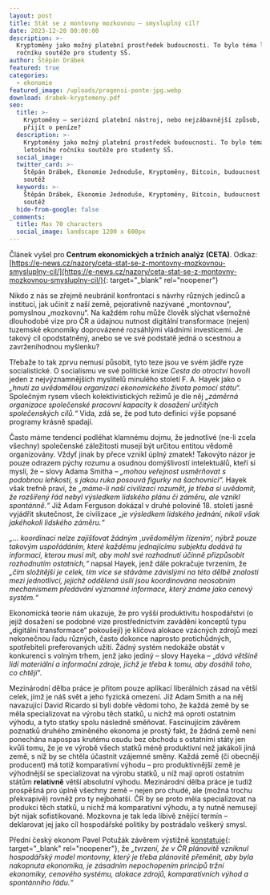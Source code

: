 ```yaml
---
layout: post
title: Stát se z montovny mozkovnou – smysluplný cíl?
date: 2023-12-20 00:00:00
description: >-
  Kryptoměny jako možný platební prostředek budoucnosti. To bylo téma letošního
  ročníku soutěže pro studenty SŠ.
author: Štěpán Drábek
featured: true
categories:
  - ekonomie
featured_image: /uploads/pragensi-ponte-jpg.webp
download: drabek-kryptomeny.pdf
seo:
  title: >-
    Kryptoměny – seriózní platební nástroj, nebo nejzábavnější způsob, jak
    přijít o peníze?
  description: >-
    Kryptoměny jako možný platební prostředek budoucnosti. To bylo téma
    letošního ročníku soutěže pro studenty SŠ.
  social_image:
  twitter_card: >-
    Štěpán Drábek, Ekonomie Jednoduše, Kryptoměny, Bitcoin, budoucnost peněz,
    soutěž
  keywords: >-
    Štěpán Drábek, Ekonomie Jednoduše, Kryptoměny, Bitcoin, budoucnost peněz,
    soutěž
  hide-from-google: false
_comments:
  title: Max 70 characters
  social_image: landscape 1200 x 600px
---
```

Článek vyšel pro&nbsp;**Centrum ekonomických a tržních analýz (CETA)**. Odkaz: [https://e-news.cz/nazory/ceta-stat-se-z-montovny-mozkovnou-smysluplny-cil/](https://e-news.cz/nazory/ceta-stat-se-z-montovny-mozkovnou-smysluplny-cil/){: target="_blank" rel="noopener"}



Nikdo z nás se zřejmě neubránil konfrontaci s návrhy různých jedinců a institucí, jak učinit z naší země, pejorativně nazývané „montovnou“, pomyslnou „mozkovnu“. Na každém rohu může člověk slýchat všemožné dlouhodobé vize pro ČR a údajnou nutnost digitální transformace (nejen) tuzemské ekonomiky doprovázené rozsáhlými vládními investicemi. Je takový cíl opodstatněný, anebo se ve své podstatě jedná o scestnou a zavrženíhodnou myšlenku?



Třebaže to tak zprvu nemusí působit, tyto teze jsou ve svém jádře ryze socialistické. O socialismu ve své politické knize *Cesta do otroctví* hovoří jeden z nejvýznamnějších myslitelů minulého století F. A. Hayek jako o *„hnutí za uvědomělou organizaci ekonomického života pomocí státu“.* Společným rysem všech kolektivistických režimů je dle něj *„záměrná organizace společenské pracovní kapacity k dosažení určitých společenských cílů.“* Vida, zdá se, že pod tuto definici výše popsané programy krásně spadají.



Často máme tendenci podléhat klamnému dojmu, že jednotlivé (ne-li zcela všechny) společenské záležitosti musejí být určitou entitou vědomě organizovány. Vždyť jinak by přece vznikl úplný zmatek! Takovýto názor je pouze odrazem pýchy rozumu a osudnou domýšlivostí intelektuálů, kteří si myslí, že – slovy Adama Smitha – *„mohou veřejnost usměrňovat s podobnou lehkostí, s jakou ruka posouvá figurky na šachovnici“.* Hayek však trefně praví, že *„máme-li naší civilizaci rozumět, je třeba si uvědomit, že rozšířený řád nebyl výsledkem lidského plánu či záměru, ale vznikl spontánně.“* Již Adam Ferguson dokázal v druhé polovině 18. století jasně vyjádřit skutečnost, že civilizace *„je výsledkem lidského jednání, nikoli však jakéhokoli lidského záměru.“*



*„... koordinaci nelze zajišťovat žádným ‚uvědomělým řízením‘, nýbrž pouze takovým uspořádáním, které každému jednajícímu subjektu dodává tu informaci, kterou musí mít, aby mohl své rozhodnutí účinně přizpůsobit rozhodnutím ostatních,“* napsal Hayek, jenž dále pokračuje tvrzením, že *„čím složitější je celek, tím více se stáváme závislými na této dělbě znalostí mezi jednotlivci, jejichž oddělená úsilí jsou koordinována neosobním mechanismem předávání významné informace, který známe jako cenový systém.“*



Ekonomická teorie nám ukazuje, že pro vyšší produktivitu hospodářství (o jejíž dosažení se podobné vize prostřednictvím zavádění konceptů typu „digitální transformace“ pokoušejí) je klíčová alokace vzácných zdrojů mezi nekonečnou řadu různých, často dokonce naprosto protichůdných, spotřebiteli preferovaných užití. Žádný systém nedokáže obstát v konkurenci s volným trhem, jenž jako jediný – slovy Hayeka – „*dává většině lidí materiální a informační zdroje, jichž je třeba k tomu, aby dosáhli toho, co chtějí*“.



Mezinárodní dělba práce je přitom pouze aplikací liberálních zásad na větší celek, jímž je náš svět a jeho fyzická omezení. Již Adam Smith a na něj navazující David Ricardo si byli dobře vědomi toho, že každá země by se měla specializovat na výrobu těch statků, u nichž má oproti ostatním výhodu, a tyto statky spolu následně směňovat. Fascinujícím závěrem poznatků druhého zmíněného ekonoma je prostý fakt, že žádná země není ponechána napospas krutému osudu bez obchodu s ostatními státy jen kvůli tomu, že je ve výrobě všech statků méně produktivní než jakákoli jiná země, s níž by se chtěla účastnit vzájemné směny. Každá země (či obecněji producent) má totiž komparativní výhodu – pro produktivnější země je výhodnější se specializovat na výrobu statků, u níž mají oproti ostatním státům **relativně** větší absolutní výhodu. Mezinárodní dělba práce je tudíž prospěšná pro úplně všechny země – nejen pro chudé, ale (možná trochu překvapivě) rovněž pro ty nejbohatší. ČR by se proto měla specializovat na produkci těch statků, u nichž má komparativní výhodu, a ty nutně nemusejí být nijak sofistikované. Mozkovna je tak leda líbivě znějící termín – deklarovat jej jako cíl hospodářské politiky by postrádalo veškerý smysl.



Přední český ekonom Pavel Potužák závěrem výstižně [konstatuje](https://twitter.com/PavelPotuzak/status/1701147825419984954){: target="_blank" rel="noopener"}, že *„tvrzení, že v ČR plánovitě vzniknul hospodářský model montovny, který je třeba plánovitě přeměnit, aby byla nakopnuta ekonomika, je zásadním nepochopením principů tržní ekonomiky, cenového systému, alokace zdrojů, komparativních výhod a spontánního řádu.“*
